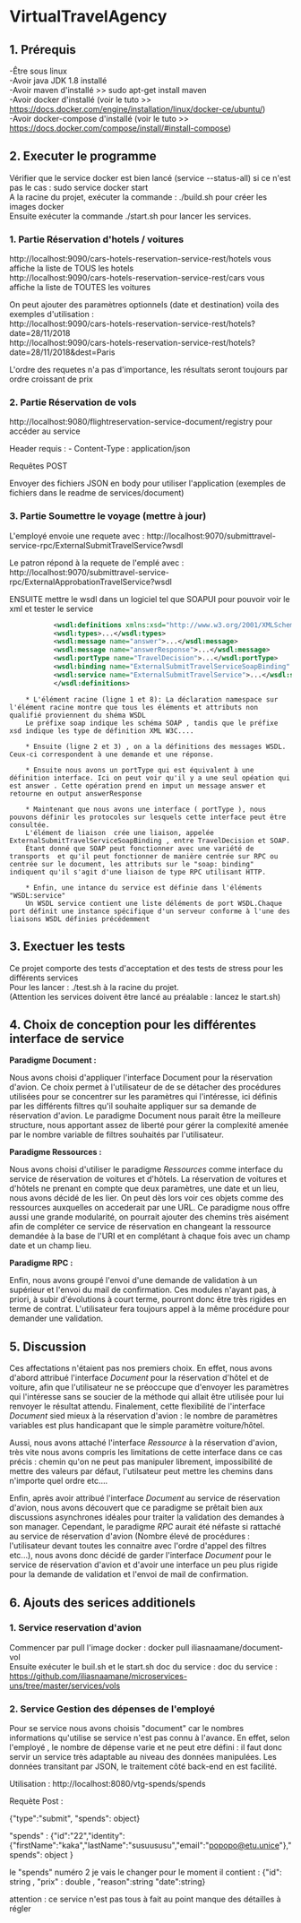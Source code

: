 # VirtualTravelAgency


## 1. Prérequis

-Être sous linux  
-Avoir java JDK 1.8 installé  
-Avoir maven d'installé >> sudo apt-get install maven  
-Avoir docker d'installé (voir le tuto >> https://docs.docker.com/engine/installation/linux/docker-ce/ubuntu/)  
-Avoir docker-compose d'installé (voir le tuto >> https://docs.docker.com/compose/install/#install-compose)  

  
## 2. Executer le programme

Vérifier que le service docker est bien lancé (service --status-all) si ce n'est pas le cas : sudo service docker start  
A la racine du projet, exécuter la commande : ./build.sh pour créer les images docker  
Ensuite exécuter la commande ./start.sh pour lancer les services.

### 1. Partie Réservation d'hotels / voitures

  http://localhost:9090/cars-hotels-reservation-service-rest/hotels vous affiche la liste de TOUS les hotels  
  http://localhost:9090/cars-hotels-reservation-service-rest/cars vous affiche la liste de TOUTES les voitures  
  
  On peut ajouter des paramètres optionnels (date et destination) voila des exemples d'utilisation :  
  http://localhost:9090/cars-hotels-reservation-service-rest/hotels?date=28/11/2018  
  http://localhost:9090/cars-hotels-reservation-service-rest/hotels?date=28/11/2018&dest=Paris  
    
  L'ordre des requetes n'a pas d'importance, les résultats seront toujours par ordre croissant de prix


### 2. Partie Réservation de vols

  http://localhost:9080/flightreservation-service-document/registry pour accéder au service
  
  Header requis :
    - Content-Type : application/json

  Requêtes POST

  Envoyer des fichiers JSON en body pour utiliser l'application (exemples de fichiers dans le readme de services/document)
  
  
### 3. Partie Soumettre le voyage (mettre à jour)

L'employé envoie une requete avec :
  http://localhost:9070/submittravel-service-rpc/ExternalSubmitTravelService?wsdl
  
Le patron répond à la requete de l'emplé avec :
  http://localhost:9070/submittravel-service-rpc/ExternalApprobationTravelService?wsdl
  
ENSUITE mettre le wsdl dans un logiciel tel que SOAPUI pour pouvoir voir le xml et tester le service 

  ```xml
             <wsdl:definitions xmlns:xsd="http://www.w3.org/2001/XMLSchema" xmlns:wsdl="http://schemas.xmlsoap.org/wsdl/" xmlns:tns="http://informatique.polytech.unice.fr/soa1/cookbook/" xmlns:soap="http://schemas.xmlsoap.org/wsdl/soap/" xmlns:ns1="http://schemas.xmlsoap.org/soap/http" name="ExternalSubmitTravelService" targetNamespace="http://informatique.polytech.unice.fr/soa1/cookbook/">
             <wsdl:types>...</wsdl:types>
             <wsdl:message name="answer">...</wsdl:message>
             <wsdl:message name="answerResponse">...</wsdl:message>
             <wsdl:portType name="TravelDecision">...</wsdl:portType>
             <wsdl:binding name="ExternalSubmitTravelServiceSoapBinding" type="tns:TravelDecision">...</wsdl:binding>
             <wsdl:service name="ExternalSubmitTravelService">...</wsdl:service>
             </wsdl:definitions>
   ```
    
      
       
        * L'élément racine (ligne 1 et 8): La déclaration namespace sur l'élément racine montre que tous les éléments et attributs non qualifié proviennent du shéma WSDL
        Le préfixe soap indique les schéma SOAP , tandis que le préfixe xsd indique les type de définition XML W3C....
        
        * Ensuite (ligne 2 et 3) , on a la définitions des messages WSDL. Ceux-ci correspondent à une demande et une réponse.
        
        * Ensuite nous avons un portType qui est équivalent à une définition interface. Ici on peut voir qu'il y a une seul opéation qui est answer . Cette opération prend en imput un message answer et retourne en output answerResponse
        
        * Maintenant que nous avons une interface ( portType ), nous pouvons définir les protocoles sur lesquels cette interface peut être consultée. 
        L'élément de liaison  crée une liaison, appelée ExternalSubmitTravelServiceSoapBinding , entre TravelDecision et SOAP. 
        Étant donné que SOAP peut fonctionner avec une variété de transports  et qu'il peut fonctionner de manière centrée sur RPC ou centrée sur le document, les attributs sur le "soap: binding" indiquent qu'il s'agit d'une liaison de type RPC utilisant HTTP.
        
        * Enfin, une intance du service est définie dans l'éléments "WSDL:service" 
        Un WSDL service contient une liste déléments de port WSDL.Chaque port définit une instance spécifique d'un serveur conforme à l'une des liaisons WSDL définies précédemment 
      
  
## 3. Exectuer les tests

Ce projet comporte des tests d'acceptation et des tests de stress pour les différents services  
Pour les lancer : ./test.sh à la racine du projet.  
(Attention les services doivent être lancé au préalable : lancez le start.sh)


## 4. Choix de conception pour les différentes interface de service

**Paradigme Document :**

Nous avons choisi d'appliquer l'interface Document pour la réservation d'avion. Ce choix permet à l'utilisateur de
de se détacher des procédures utilisées pour se concentrer sur les paramètres qui l'intéresse, ici définis par les
 différents filtres qu'il souhaite appliquer sur sa demande de réservation d'avion. Le paradigme Document nous parait être
 la meilleure structure, nous apportant assez de liberté pour gérer la complexité amenée par le nombre variable de filtres
 souhaités par l'utilisateur.

 **Paradigme Ressources :**

 Nous avons choisi d'utiliser le paradigme *Ressources* comme interface du service de réservation de voitures et d'hôtels.
 La réservation de voitures et d'hôtels ne prenant en compte que deux paramètres, une date et un lieu, nous avons décidé de les
 lier. On peut dès lors voir ces objets comme des ressources auxquelles on accederait par une URL. Ce paradigme nous offre
 aussi une grande modularité, on pourrait ajouter des chemins très aisément afin de compléter ce service de réservation en
 changeant la ressource demandée à la base de l'URI et en complétant à chaque fois avec un champ date et un champ lieu.

 **Paradigme RPC :**

 Enfin, nous avons groupé l'envoi d'une demande de validation à un supérieur et l'envoi du mail de confirmation. Ces
 modules n'ayant pas, à priori, à subir d'évolutions à court terme, pourront donc être très rigides en terme de contrat.
 L'utilisateur fera  toujours appel à la même procédure pour demander une validation.

 ## 5. Discussion

 Ces affectations n'étaient pas nos premiers choix. En effet, nous avons d'abord attribué l'interface *Document* pour la
 réservation d'hôtel et de voiture, afin que l'utilisateur ne se préoccupe que d'envoyer les paramètres qui l'intéresse
 sans se soucier de la méthode qui allait être utilisée pour lui renvoyer le résultat  attendu.
 Finalement, cette flexibilité de l'interface *Document* sied mieux à la réservation d'avion : le nombre
 de paramètres variables est plus handicapant que le simple paramètre voiture/hôtel.

 Aussi, nous avons attaché l'interface *Ressource* à la réservation d'avion, très vite nous avons compris les limitations
 de cette interface dans ce cas précis : chemin  qu'on ne peut pas manipuler librement, impossibilité de mettre des valeurs
 par défaut, l'utilsateur peut mettre les chemins dans n'importe quel ordre etc....

 Enfin, après avoir attribué l'interface *Document* au service de réservation d'avion, nous avons découvert que ce
 paradigme se prêtait bien aux discussions asynchrones idéales pour traiter la validation des demandes à son manager.
 Cependant, le paradigme *RPC* aurait été néfaste si rattaché au service de réservation d'avion (Nombre élevé de
 procédures : l'utilisateur devant toutes les connaitre avec l'ordre d'appel des filtres etc...), nous avons donc décidé de
 garder l'interface *Document* pour le service de réservation d'avion et d'avoir une interface un peu plus rigide pour
 la demande de validation et l'envoi de mail de confirmation.
 
  ## 6. Ajouts des serices additionels
  
  ### 1. Service reservation d'avion
  Commencer par pull l'image docker :  docker pull iliasnaamane/document-vol  
  Ensuite exécuter le buil.sh et le start.sh
  doc du service : doc du service : https://github.com/iliasnaamane/microservices-uns/tree/master/services/vols


  ### 2. Service Gestion des dépenses de l'employé
  
 Pour se service nous avons choisis "document" car le nombres informations qu'utilise se service n'est pas connu à l'avance.
  En effet, selon l'employé , le nombre de dépense varie et ne peut etre défini  : il faut donc servir un service très adaptable au niveau des données manipulées. 
  Les données transitant par JSON, le traitement côté back-end en est facilité.
  
  
  Utilisation : http://localhost:8080/vtg-spends/spends
  
  Requète Post :  
  
  {"type":"submit", "spends": object}
  
  "spends" : {"id":"22","identity":{"firstName":"kaka","lastName":"susuususu","email":"popopo@etu.unice"},"spends": object }
  
  le "spends" numéro 2 je vais le changer pour le moment il contient :  {"id": string ,  "prix" : double , "reason":string "date":string}
  
  attention : ce service n'est pas tous à fait au point manque des détailles à régler